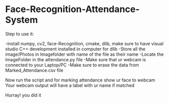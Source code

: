 # Face-Recognition-Attendance-System

Step to use it:


-install numpy, cv2, face-Recognition, cmake, dlib, make sure to have visual studio C++ development installed in computer for dlib
-Store all the image/Photos in Imagefolder with name of the file as their name
-Locate the ImageFolder in the attendance.py file
-Make sure that ur webcam is connected to your Laptop/PC
-Make sure to erase the data from Marked_Attendance.csv file

Now run the script and for marking attendance show ur face to webcam
Your webcam output will have a label with ur name if matched

Hurray! you did it

